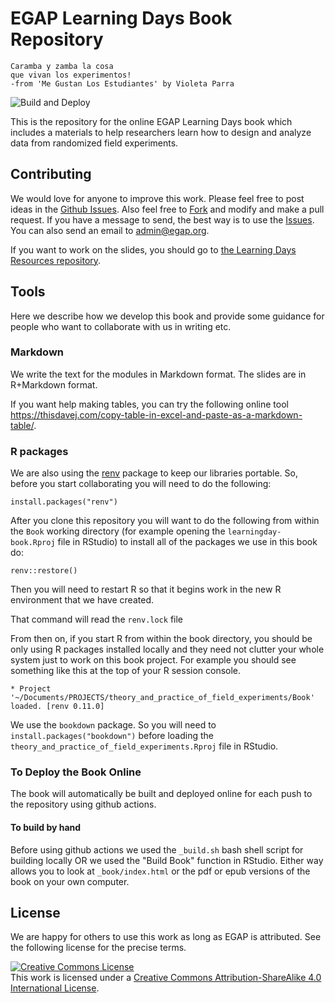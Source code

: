 # EGAP Learning Days Book Repository

```
Caramba y zamba la cosa
que vivan los experimentos! 
-from 'Me Gustan Los Estudiantes' by Violeta Parra
```

![Build and Deploy](https://github.com/egap/theory_and_practice_of_field_experiments_spanish/workflows/Build%20and%20Deploy/badge.svg)

This is the repository for the online EGAP Learning Days book which includes a materials to help researchers learn how to design and analyze data from randomized field experiments.

## Contributing

We would love for anyone to improve this work. Please feel free to post ideas in the [Github Issues](https://github.com/egap/theory_and_practice_of_field_experiments/issues). Also feel free to [Fork](https://guides.github.com/activities/forking/) and modify and make a pull request. If you have a message to send, the best way is to use the [Issues](https://github.com/egap/theory_and_practice_of_field_experiments/issues). You can also send an email to <admin@egap.org>.

If you want to work on the slides, you should go to [the Learning Days Resources repository](https://github.com/egap/learningdays-resources/).

## Tools

Here we describe how we develop this book and provide some guidance for people who want to collaborate with us in writing etc.

### Markdown

We write the text for the modules in Markdown format. The slides are in R+Markdown format.

If you want help making tables, you can try the following online tool <https://thisdavej.com/copy-table-in-excel-and-paste-as-a-markdown-table/>.

### R packages

We are also using the [renv](https://rstudio.github.io/renv/index.html) package to keep our libraries portable. So, before you start collaborating you will need to do the following:

```
install.packages("renv")
```

After you clone this repository you will want to do the following from within the `Book` working directory (for example opening the `learningday-book.Rproj` file in RStudio) to install all of the packages we use in this book do:

```
renv::restore()
```

Then you will need to restart R so that it begins work in the new R environment that we have created.

That command will read the `renv.lock` file 

From then on, if you start R from within the book directory, you should be only using R packages installed locally and they need not clutter your whole system just to work on this book project. For example you should see something like this at the top of your R session console.

```
* Project '~/Documents/PROJECTS/theory_and_practice_of_field_experiments/Book' loaded. [renv 0.11.0]
```

We use the `bookdown` package. So you will need to `install.packages("bookdown")` before loading the `theory_and_practice_of_field_experiments.Rproj` file in RStudio.

###  To Deploy the Book Online

The book will automatically be built and deployed online for each push to the repository using github actions.

#### To build by hand

Before using github actions we used the `_build.sh`  bash shell script for building locally OR we used the "Build Book" function in RStudio. Either way allows you to look at `_book/index.html` or the pdf or epub versions of the book on your own computer.
  
## License

We are happy for others to use this work as long as EGAP is attributed. See the following license for the precise terms.


<a rel="license" href="http://creativecommons.org/licenses/by-sa/4.0/"><img alt="Creative Commons License" style="border-width:0" src="https://i.creativecommons.org/l/by-sa/4.0/88x31.png" /></a><br />This work is licensed under a <a rel="license" href="http://creativecommons.org/licenses/by-sa/4.0/">Creative Commons Attribution-ShareAlike 4.0 International License</a>.
